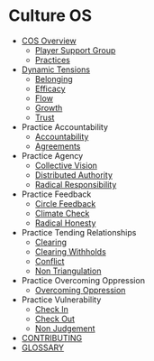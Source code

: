 # Culture OS

- [COS Overview](/COS_Overview/README.md)
    * [Player Support Group](/COS_Overview/Player_Support_Group.md)
    * [Practices](/COS_Overview/Practices.md)
- [Dynamic Tensions](/Dynamic_Tensions/README.md)
    * [Belonging](/Dynamic_Tensions/Belonging.md)
    * [Efficacy](/Dynamic_Tensions/Efficacy.md)
    * [Flow](/Dynamic_Tensions/Flow.md)
    * [Growth](/Dynamic_Tensions/Growth.md)
    * [Trust](/Dynamic_Tensions/Trust.md)
- Practice Accountability
    * [Accountability](/Practice_Accountability/Accountability.md)
    * [Agreements](/Practice_Accountability/Agreements.md)
- Practice Agency
    * [Collective Vision](/Practice_Agency/Collective_Vision.md)
    * [Distributed Authority](/Practice_Agency/Distributed_Authority.md)
    * [Radical Responsibility](/Practice_Agency/Radical_Responsibility.md)
- Practice Feedback
    * [Circle Feedback](/Practice_Feedback/Circle_Feedback.md)
    * [Climate Check](/Practice_Feedback/Climate_Check.md)
    * [Radical Honesty](/Practice_Feedback/Radical_Honesty.md)
- Practice Tending Relationships
    * [Clearing](/Practice_Tending_Relationships/Clearing.md)
    * [Clearing Withholds](/Practice_Tending_Relationships/Clearing_Withholds.md)
    * [Conflict](/Practice_Tending_Relationships/Conflict.md)
    * [Non Triangulation](/Practice_Tending_Relationships/Non_Triangulation.md)
- Practice Overcoming Oppression
    * [Overcoming Oppression](/Practice_Overcoming_Oppression/Overcoming_Oppression.md)
- Practice Vulnerability
    * [Check In](/Practice_Vulnerability/Check_In.md)
    * [Check Out](/Practice_Vulnerability/Check_Out.md)
    * [Non Judgement](/Practice_Vulnerability/Non_Judgement.md)
- [CONTRIBUTING](/CONTRIBUTING.md)
- [GLOSSARY](/GLOSSARY.md)
